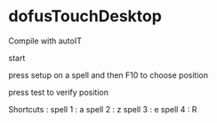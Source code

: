 # dofusTouchDesktop

Compile with autoIT

start

press setup on a spell and then F10 to choose position

press test to verify position


Shortcuts : 
spell 1 : a
spell 2 : z
spell 3 : e
spell 4 : R
